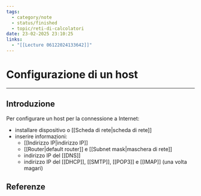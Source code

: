 ```yaml
---
tags:
  - category/note
  - status/finished
  - topic/reti-di-calcolatori
date: 23-02-2025 23:10:25
links:
  - "[[Lecture 06122024133642]]"
---
```

# Configurazione di un host
---
## Introduzione
Per configurare un host per la connessione a Internet:
- installare dispositivo o [[Scheda di rete|scheda di rete]]
- inserire informazioni:
	- [[Indirizzo IP|indirizzo IP]]
	- [[Router|default router]] e [[Subnet mask|maschera di rete]]
	- indirizzo IP del [[DNS]]
	- indirizzo IP del [[DHCP]], [[SMTP]], [[POP3]] e [[IMAP]] (una volta magari)

## Referenze